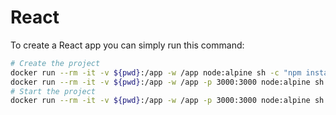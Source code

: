 # React
To create a React app you can simply run this command:
```sh
# Create the project
docker run --rm -it -v ${pwd}:/app -w /app node:alpine sh -c "npm install -g create-react-app && npx create-react-app frontend-test"
docker run --rm -it -v ${pwd}:/app -w /app -p 3000:3000 node:alpine sh -c "npm install react-router-dom"
# Start the project
docker run --rm -it -v ${pwd}:/app -w /app -p 3000:3000 node:alpine sh -c "npm run start"
```